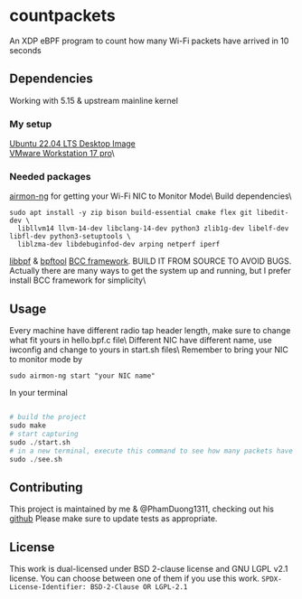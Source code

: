 # countpackets
An XDP eBPF program to count how many Wi-Fi packets have arrived in 10 seconds
## Dependencies
Working with 5.15 & upstream mainline kernel
### My setup
[Ubuntu 22.04 LTS Desktop Image](https://releases.ubuntu.com/jammy/)  
[VMware Workstation 17 pro](https://blogs.vmware.com/workstation/2024/05/vmware-workstation-pro-now-available-free-for-personal-use.html)\\
### Needed packages
[airmon-ng](https://github.com/aircrack-ng/aircrack-ng) for getting your Wi-Fi NIC to Monitor Mode\\
Build dependencies\\
```
sudo apt install -y zip bison build-essential cmake flex git libedit-dev \
  libllvm14 llvm-14-dev libclang-14-dev python3 zlib1g-dev libelf-dev libfl-dev python3-setuptools \
  liblzma-dev libdebuginfod-dev arping netperf iperf
```
[libbpf](https://github.com/libbpf/libbpf) & [bpftool](https://github.com/libbpf/bpftool)
[BCC framework](https://github.com/iovisor/bcc/blob/master/INSTALL.md). BUILD IT FROM SOURCE TO AVOID BUGS. Actually there are many ways to get the system up and running, but I prefer install BCC framework for simplicity\\

## Usage
Every machine have different radio tap header length, make sure to change what fit yours in hello.bpf.c file\\
Different NIC have different name, use iwconfig and change to yours in start.sh files\\
Remember to bring your NIC to monitor mode by
```
sudo airmon-ng start "your NIC name"
```
In your terminal
```python

# build the project
sudo make
# start capturing
sudo ./start.sh
# in a new terminal, execute this command to see how many packets have arrived
sudo ./see.sh
```
## Contributing
This project is maintained by me & @PhamDuong1311, checking out his [github](https://github.com/PhamDuong1311)
Please make sure to update tests as appropriate.

## License
This work is dual-licensed under BSD 2-clause license and GNU LGPL v2.1 license.
You can choose between one of them if you use this work.
`SPDX-License-Identifier: BSD-2-Clause OR LGPL-2.1`
